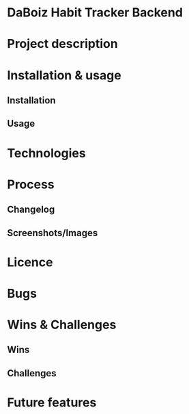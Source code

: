 # DaBoiz Habit Tracker Backend
# Project description

# Installation & usage
## Installation

## Usage

# Technologies

# Process
## Changelog

## Screenshots/Images

# Licence 

# Bugs

# Wins & Challenges
## Wins

## Challenges

# Future features
